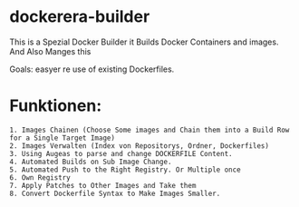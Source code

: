 dockerera-builder
=================

This is a Spezial Docker Builder it Builds Docker Containers and images. And Also Manges this

Goals: easyer re use of existing Dockerfiles.

# Funktionen:

    1. Images Chainen (Choose Some images and Chain them into a Build Row for a Single Target Image)
    2. Images Verwalten (Index von Repositorys, Ordner, Dockerfiles)
    3. Using Augeas to parse and change DOCKERFILE Content.
    4. Automated Builds on Sub Image Change.
    5. Automated Push to the Right Registry. Or Multiple once
    6. Own Registry
    7. Apply Patches to Other Images and Take them
    8. Convert Dockerfile Syntax to Make Images Smaller.
